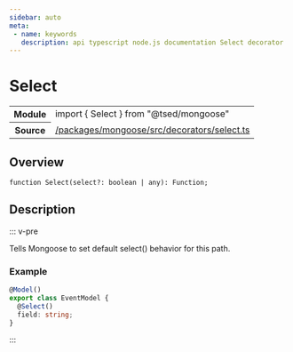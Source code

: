 ```yaml
---
sidebar: auto
meta:
 - name: keywords
   description: api typescript node.js documentation Select decorator
---
```

# Select <Badge text="Decorator" type="decorator"/>
<!-- Summary -->
<section class="symbol-info"><table class="is-full-width"><tbody><tr><th>Module</th><td><div class="lang-typescript"><span class="token keyword">import</span> { Select }&nbsp;<span class="token keyword">from</span>&nbsp;<span class="token string">"@tsed/mongoose"</span></div></td></tr><tr><th>Source</th><td><a href="https://github.com/TypedProject/ts-express-decorators/blob/v5.2.5/packages/mongoose/src/decorators/select.ts#L0-L0">/packages/mongoose/src/decorators/select.ts</a></td></tr></tbody></table></section>

<!-- Overview -->
## Overview


<pre><code class="typescript-lang ">function <span class="token function">Select</span><span class="token punctuation">(</span>select?<span class="token punctuation">:</span> <span class="token keyword">boolean</span> | <span class="token keyword">any</span><span class="token punctuation">)</span><span class="token punctuation">:</span> Function<span class="token punctuation">;</span></code></pre>



<!-- Description -->
## Description

::: v-pre

Tells Mongoose to set default select() behavior for this path.

### Example

```typescript
@Model()
export class EventModel {
  @Select()
  field: string;
}
```


:::
